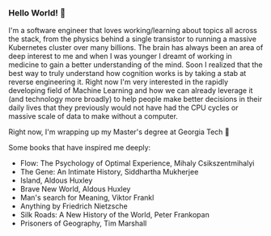### Hello World! 👋

I'm a software engineer that loves working/learning about topics all across the stack, from the physics behind a single transistor to running a massive Kubernetes cluster over many billions. The brain has always been an area of deep interest to me and when I was younger I dreamt of working in medicine to gain a better understanding of the mind. Soon I realized that the best way to truly understand how cognition works is by taking a stab at reverse engineering it. Right now I'm very interested in the rapidly developing field of Machine Learning and how we can already leverage it (and technology more broadly) to help people make better decisions in their daily lives that they previously would not have had the CPU cycles or massive scale of data to make without a computer.

Right now, I'm wrapping up my Master's degree at Georgia Tech 🌱 

Some books that have inspired me deeply:
- Flow: The Psychology of Optimal Experience, Mihaly Csikszentmihalyi
- The Gene: An Intimate History, Siddhartha Mukherjee
- Island, Aldous Huxley
- Brave New World, Aldous Huxley
- Man's search for Meaning, Viktor Frankl
- Anything by Friedrich Nietzsche
- Silk Roads: A New History of the World, Peter Frankopan
- Prisoners of Geography, Tim Marshall
